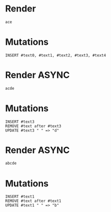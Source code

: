 # Render
```html
ace
```

# Mutations
```
INSERT #text0, #text1, #text2, #text3, #text4
```

# Render ASYNC
```html
acde
```

# Mutations
```
INSERT #text3
REMOVE #text after #text3
UPDATE #text3 " " => "d"
```

# Render ASYNC
```html
abcde
```

# Mutations
```
INSERT #text1
REMOVE #text after #text1
UPDATE #text1 " " => "b"
```